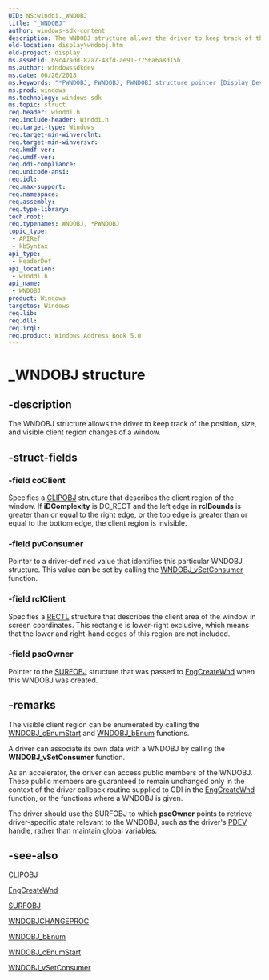 ```yaml
---
UID: NS:winddi._WNDOBJ
title: "_WNDOBJ"
author: windows-sdk-content
description: The WNDOBJ structure allows the driver to keep track of the position, size, and visible client region changes of a window.
old-location: display\wndobj.htm
old-project: display
ms.assetid: 69c47add-82a7-48fd-ae91-7756a6a8d15b
ms.author: windowssdkdev
ms.date: 06/26/2018
ms.keywords: "*PWNDOBJ, PWNDOBJ, PWNDOBJ structure pointer [Display Devices], WNDOBJ, WNDOBJ structure [Display Devices], _WNDOBJ, display.wndobj, grstrcts_78a58771-627a-419e-b6f0-00411e32a22a.xml, winddi/PWNDOBJ, winddi/WNDOBJ"
ms.prod: windows
ms.technology: windows-sdk
ms.topic: struct
req.header: winddi.h
req.include-header: Winddi.h
req.target-type: Windows
req.target-min-winverclnt: 
req.target-min-winversvr: 
req.kmdf-ver: 
req.umdf-ver: 
req.ddi-compliance: 
req.unicode-ansi: 
req.idl: 
req.max-support: 
req.namespace: 
req.assembly: 
req.type-library: 
tech.root: 
req.typenames: WNDOBJ, *PWNDOBJ
topic_type:
 - APIRef
 - kbSyntax
api_type:
 - HeaderDef
api_location:
 - winddi.h
api_name:
 - WNDOBJ
product: Windows
targetos: Windows
req.lib: 
req.dll: 
req.irql: 
req.product: Windows Address Book 5.0
---
```


# _WNDOBJ structure


## -description


The WNDOBJ structure allows the driver to keep track of the position, size, and visible client region changes of a window. 


## -struct-fields




### -field coClient

Specifies a <a href="https://msdn.microsoft.com/library/windows/hardware/ff539417">CLIPOBJ</a> structure that describes the client region of the window. If <b>iDComplexity</b> is DC_RECT and the left edge in <b>rclBounds</b> is greater than or equal to the right edge, or the top edge is greater than or equal to the bottom edge, the client region is invisible.


### -field pvConsumer

Pointer to a driver-defined value that identifies this particular WNDOBJ structure. This value can be set by calling the <a href="https://msdn.microsoft.com/library/windows/hardware/ff570606">WNDOBJ_vSetConsumer</a> function.


### -field rclClient

Specifies a <a href="https://msdn.microsoft.com/library/windows/hardware/ff569236">RECTL</a> structure that describes the client area of the window in screen coordinates. This rectangle is lower-right exclusive, which means that the lower and right-hand edges of this region are not included.


### -field psoOwner

Pointer to the <a href="https://msdn.microsoft.com/library/windows/hardware/ff569901">SURFOBJ</a> structure that was passed to <a href="https://msdn.microsoft.com/library/windows/hardware/ff564769">EngCreateWnd</a> when this WNDOBJ was created.


## -remarks



The visible client region can be enumerated by calling the <a href="https://msdn.microsoft.com/library/windows/hardware/ff570603">WNDOBJ_cEnumStart</a> and <a href="https://msdn.microsoft.com/library/windows/hardware/ff570602">WNDOBJ_bEnum</a> functions.

A driver can associate its own data with a WNDOBJ by calling the <b>WNDOBJ_vSetConsumer</b> function.

As an accelerator, the driver can access public members of the WNDOBJ. These public members are guaranteed to remain unchanged only in the context of the driver callback routine supplied to GDI in the <a href="https://msdn.microsoft.com/library/windows/hardware/ff564769">EngCreateWnd</a> function, or the functions where a WNDOBJ is given.

The driver should use the SURFOBJ to which <b>psoOwner</b> points to retrieve driver-specific state relevant to the WNDOBJ, such as the driver's <a href="https://msdn.microsoft.com/139a10e9-203b-499b-9291-8537eae9189c">PDEV</a> handle, rather than maintain global variables.




## -see-also




<a href="https://msdn.microsoft.com/library/windows/hardware/ff539417">CLIPOBJ</a>



<a href="https://msdn.microsoft.com/library/windows/hardware/ff564769">EngCreateWnd</a>



<a href="https://msdn.microsoft.com/library/windows/hardware/ff569901">SURFOBJ</a>



<a href="https://msdn.microsoft.com/library/windows/hardware/ff570601">WNDOBJCHANGEPROC</a>



<a href="https://msdn.microsoft.com/library/windows/hardware/ff570602">WNDOBJ_bEnum</a>



<a href="https://msdn.microsoft.com/library/windows/hardware/ff570603">WNDOBJ_cEnumStart</a>



<a href="https://msdn.microsoft.com/library/windows/hardware/ff570606">WNDOBJ_vSetConsumer</a>
 

 

